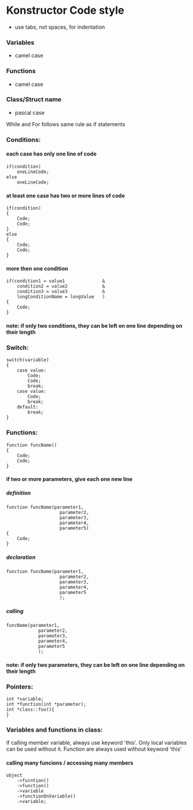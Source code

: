 # Konstructor Code style

- use tabs, not spaces, for indentation

### Variables

- camel case

### Functions

- camel case

### Class/Struct name

- pascal case

While and For follows same rule as if statements

### Conditions:

#### each case has only one line of code

```
if(condition)
    oneLineCode;
else
    oneLineCode;
```

#### at least one case has two or more lines of code

```
if(condition)
{
    Code;
    Code;
}
else
{
    Code;
    Code;
}
```

#### more then one condition

```
if(condition1 = value1              &
    condition2 = value2             &
    condition3 = value3             &
    longConditionName = longValue   )
{
    Code;
}
```

#### note: if only two conditions, they can be left on one line depending on their length

### Switch:

```
switch(variable)
{
    case value:
        Code;
        Code;
        break;
    case value:
        Code;
        break;
    default:
        break;
}
```

### Functions:

```
function funcName()
{
    Code;
    Code;
}
```

#### if two or more parameters, give each one new line

##### definition

```
function funcName(parameter1,
                    parameter2,
                    parameter3,
                    parameter4,
                    parameter5)
{
    Code;
}
```

##### declaration

```
function funcName(parameter1,
                    parameter2,
                    parameter3,
                    parameter4,
                    parameter5
                    );
```

##### calling

```
funcName(parameter1,
            parameter2,
            parameter3,
            parameter4,
            parameter5
            );
```

#### note: if only two parameters, they can be left on one line depending on their length

### Pointers:

```
int *variable;
int *function(int *parameter);
int *class::foo(){
}
```

### Variables and functions in class:

If calling member variable, always use keyword 'this'.
Only local variables can be used without it.
Function are always used without keyword 'this'

#### calling many funcions / accessing many members

```
object
    ->fucntion()
    ->function()
    ->variable
    ->functionOnVariable()
    ->variable;
```
